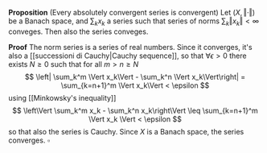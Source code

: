 **Proposition** (Every absolutely convergent series is convergent) Let $(X, \Vert\cdot\Vert)$ be a Banach space, and $\sum_k x_k$ a series such that series of norms $\sum_k \Vert x_k \Vert < \infty$ conveges. Then also the series conveges.

**Proof** The norm series is a series of real numbers. Since it converges, it's also a [[successioni di Cauchy|Cauchy sequence]], so that $\forall \epsilon > 0$ there exists $N \geq 0$ such that for all $m > n \geq N$
$$
\left| \sum_k^m \Vert x_k\Vert - \sum_k^n \Vert x_k\Vert\right| = \sum_{k=n+1}^m \Vert x_k\Vert < \epsilon
$$
using [[Minkowsky's inequality]] 
$$
\left\Vert \sum_k^m  x_k - \sum_k^n  x_k\right\Vert \leq \sum_{k=n+1}^m \Vert x_k \Vert < \epsilon
$$
so that also the series is Cauchy. Since $X$ is a Banach space, the series converges. $\square$ 

